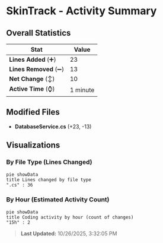 # SkinTrack - Activity Summary 

## Overall Statistics

| Stat                   | Value                                                             |
| ---------------------- | ----------------------------------------------------------------- |
| **Lines Added** (➕)   | 23                                          |
| **Lines Removed** (➖) | 13                                        |
| **Net Change** (↕)    | 10                |
| **Active Time** (⌚)   | 1 minute |


## Modified Files
- **DatabaseService.cs** (+23, -13)

## Visualizations

### By File Type (Lines Changed)

```mermaid
pie showData
title Lines changed by file type
".cs" : 36
```

### By Hour (Estimated Activity Count)

```mermaid
pie showData
title Coding activity by hour (count of changes)
"15h" : 2
```


> **Last Updated:** 10/26/2025, 3:32:05 PM